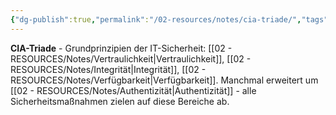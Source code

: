 ```yaml
---
{"dg-publish":true,"permalink":"/02-resources/notes/cia-triade/","tags":["sicherheit/grundlagen","schutz/ziele"],"noteIcon":"","updated":"2025-08-28T20:50:26.000+02:00"}
---
```



**CIA-Triade** - Grundprinzipien der IT-Sicherheit: [[02 - RESOURCES/Notes/Vertraulichkeit\|Vertraulichkeit]], [[02 - RESOURCES/Notes/Integrität\|Integrität]], [[02 - RESOURCES/Notes/Verfügbarkeit\|Verfügbarkeit]].
Manchmal erweitert um [[02 - RESOURCES/Notes/Authentizität\|Authentizität]] - alle Sicherheitsmaßnahmen zielen auf diese Bereiche ab.